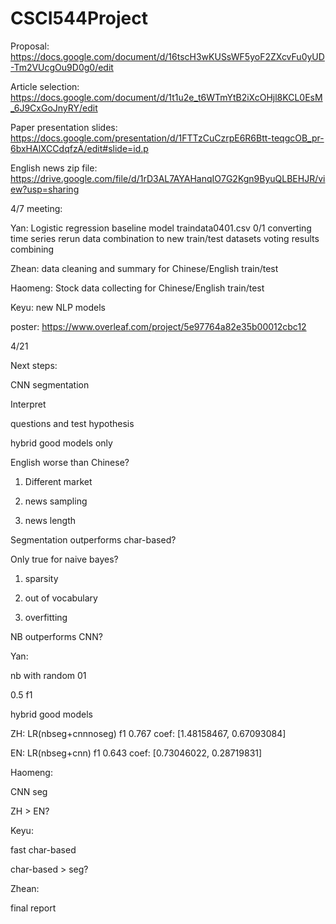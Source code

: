 # CSCI544Project

Proposal: https://docs.google.com/document/d/16tscH3wKUSsWF5yoF2ZXcvFu0yUD-Tm2VUcgOu9D0g0/edit

Article selection: https://docs.google.com/document/d/1t1u2e_t6WTmYtB2iXcOHjl8KCL0EsM_6J9CxGoJnyRY/edit

Paper presentation slides: https://docs.google.com/presentation/d/1FTTzCuCzrpE6R6Btt-teqgcOB_pr-6bxHAlXCCdqfzA/edit#slide=id.p

English news zip file: https://drive.google.com/file/d/1rD3AL7AYAHanqIO7G2Kgn9ByuQLBEHJR/view?usp=sharing



4/7 meeting:

Yan:
Logistic regression baseline model
traindata0401.csv 0/1 converting
time series rerun
data combination to new train/test datasets
voting results combining

Zhean:
data cleaning and summary for Chinese/English train/test

Haomeng:
Stock data collecting for Chinese/English train/test


Keyu:
new NLP models

poster:
https://www.overleaf.com/project/5e97764a82e35b00012cbc12


4/21

Next steps:

CNN segmentation

Interpret

questions and test hypothesis

hybrid good models only

English worse than Chinese?

1) Different market

2) news sampling

3) news length

Segmentation outperforms char-based?

Only true for naive bayes?

1) sparsity

2) out of vocabulary

3) overfitting

NB outperforms CNN?


Yan:

nb with random 01

0.5 f1

hybrid good models

ZH: LR(nbseg+cnnnoseg) f1 0.767 coef: [1.48158467, 0.67093084]

EN: LR(nbseg+cnn) f1 0.643 coef: [0.73046022, 0.28719831]


Haomeng:

CNN seg

ZH > EN?


Keyu:

fast char-based

char-based > seg?


Zhean:

final report


